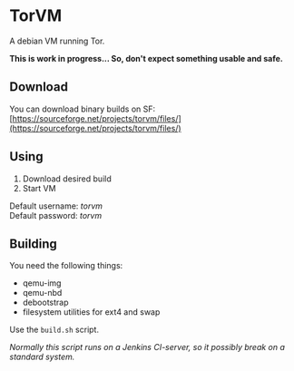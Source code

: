 # TorVM
A debian VM running Tor.

**This is work in progress... So, don't expect something usable and safe.**

## Download

You can download binary builds on SF: [https://sourceforge.net/projects/torvm/files/](https://sourceforge.net/projects/torvm/files/)

## Using

 1. Download desired build
 2. Start VM
 
Default username: *torvm* \
Default password: *torvm*

## Building

You need the following things:
 * qemu-img
 * qemu-nbd
 * debootstrap
 * filesystem utilities for ext4 and swap

Use the `build.sh` script.

*Normally this script runs on a Jenkins CI-server, so it possibly break on a standard system.*
